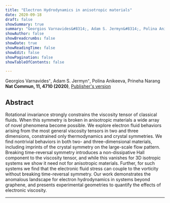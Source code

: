 ```yaml
---
title: "Electron Hydrodynamics in anisotropic materials"
date: 2020-09-18
draft: false
showSummary: true
summary: "Georgios Varnavides&#8314;, Adam S. Jermyn&#8314;, Polina Anikeeva, Prineha Narang, **Nat Commun, 11, 4710 (2020)**"
showAuthor: false
showBreadcrumbs: false
showDate: true
showReadingTime: false
showEdit: false
showPagination: false
showTableOfContents: false

---
```


Georgios Varnavides&#8314;, Adam S. Jermyn&#8314;, Polina Anikeeva, Prineha Narang  
**Nat Commun, 11, 4710 (2020)**, [Publisher's version](https://www.nature.com/articles/s41467-020-18553-y)


## Abstract

Rotational invariance strongly constrains the viscosity tensor of classical fluids. When this symmetry is broken in anisotropic materials a wide array of novel phenomena become possible. We explore electron fluid behaviors arising from the most general viscosity tensors in two and three dimensions, constrained only thermodynamics and crystal symmetries. We find nontrivial behaviors in both two- and three-dimensional materials, including imprints of the crystal symmetry on the large-scale flow pattern. Breaking time-reversal symmetry introduces a non-dissipative Hall component to the viscosity tensor, and while this vanishes for 3D isotropic systems we show it need not for anisotropic materials. Further, for such systems we find that the electronic fluid stress can couple to the vorticity without breaking time-reversal symmetry. Our work demonstrates the anomalous landscape for electron hydrodynamics in systems beyond graphene, and presents experimental geometries to quantify the effects of electronic viscosity.

---
